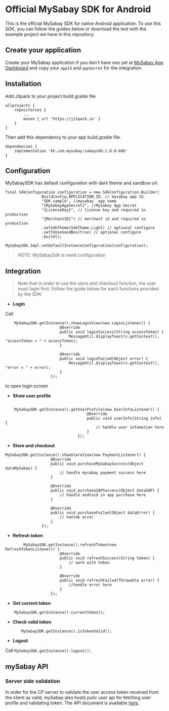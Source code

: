 # Official MySabay SDK for Android

This is the official MySabay SDK for native Android application. To use this SDK, you can follow the guides below or download the test with the example project we have in this repository.

## Create your application

Create your MySabay application if you don't have one yet at [MySabay App Dashboard](https://kh.mysabay.com:8443/index.html) and copy your `appId` 
and `appSecret` for the integration. 

## Installation

Add Jitpack to your project build.gralde file

```
allprojects {
    repositories {
        ...
        maven { url 'https://jitpack.io' }
    }
}
```

Then add this dependency to your app build.gradle file.

```
dependencies {
    implementation 'kh.com.mysabay:sabaysdk:1.0.6-b06'
}
```

## Configuration

MySabaySDK has default configuration with dark theme and sandbox url.

```
final SdkConfiguration configuration = new SdkConfiguration.Builder(
                BuildConfig.APPLICATION_ID, // mysabay app Id
                "SDK sample", //mysabay  app name
                "{MySabayAppSecret}", //MySabay App Secret
                "{LicenseKey}", // license key and required in production
                "{MerchantID}") // merchant id and required in production
                .setSdkTheme(SdkTheme.Light) // optional configure
                .setToUseSandBox(true) // optional configure
                .build();
        MySabaySDK.Impl.setDefaultInstanceConfiguration(configuration);
```
> NOTE: MySabaySdk is need configuration

## Integration

> Note that in order to use the store and checkout function, the user must login first.
> Follow the guide below for each functions provided by the SDK:

*  **Login**

Call 

```
    MySabaySDK.getInstance().showLoginView(new LoginListener() {
                        @Override
                        public void loginSuccess(String accessToken) {
                            MessageUtil.displayToast(v.getContext(), "accessToken = " + accessToken);
                        }
    
                        @Override
                        public void loginFailed(Object error) {
                            MessageUtil.displayToast(v.getContext(), "error = " + error);
                        }
                    });
``` 
to open login screen

* **Show user profile**

```android

    MySabaySDK.getInstance().getUserProfile(new UserInfoListener() {
                                    @Override
                                    public void userInfo(String info) {
                                        // handle user infomation here
                                    }
                                });
```

* **Store and checkout**

```
MySabaySDK.getInstance().showStoreView(new PaymentListener() {
                    @Override
                    public void purchaseMySabaySuccess(Object dataMySabay) {
                        // handle mysabay payment success here
                    }

                    @Override
                    public void purchaseIAPSuccess(Object dataIAP) {
                        // handle android in app purchase here
                    }

                    @Override
                    public void purchaseFailed(Object dataError) {
                        // hanlde error
                    }
                });
```

* **Refresh token** 

```
        MySabaySDK.getInstance().refreshToken(new RefreshTokenListener() {
                        @Override
                        public void refreshSuccess(String token) {
                            // work with token
                        }

                        @Override
                        public void refreshFailed(Throwable error) {
                            //handle error here
                        }
                    });
```

* **Get current token**

```
    MySabaySDK.getInstance().currentToken();
```

* **Check valid token**

```
       MySabaySDK.getInstance().isTokenValid();

```

* **Logout**

Call ```MySabaySDK.getInstance().logout();```

## mySabay API
### Server side validation
In order for the CP server to validate the user access token received from the client as valid, mySabay also hosts pulic user api for fetching user profile and validating token. The API document is available [here](https://api-reference.mysabay.com/).
